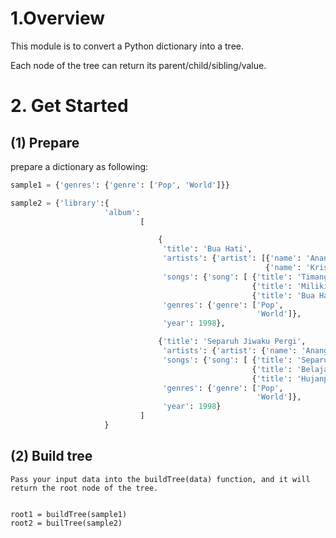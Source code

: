 

# 1.Overview
This module is to convert a Python dictionary into a tree.

Each node of the tree can return its parent/child/sibling/value. 



# 2. Get Started

## (1) Prepare

   prepare a dictionary as following:
   
   ```python
   sample1 = {'genres': {'genre': ['Pop', 'World']}}
   
   sample2 = {'library':{ 
                        'album': 
                                [

                                    {
                                     'title': 'Bua Hati',
                                     'artists': {'artist': [{'name': 'Anang Ashanty', 'country': 'Indonesia'},
                                                            {'name': 'Kris Dayanti', 'country': 'Indonesia'}]},
                                     'songs': {'song': [ {'title': 'Timang-Timang', 'duration': '5:13'},
                                                         {'title': 'Miliki Diriku', 'duration': '5:35'},
                                                         {'title': 'Bua Hati', 'duration': '5:07'}]},
                                     'genres': {'genre': ['Pop', 
                                                          'World']},
                                     'year': 1998},

                                    {'title': 'Separuh Jiwaku Pergi',
                                     'artists': {'artist': {'name': 'Anang Ashanty', 'country': 'Indonesia'}},
                                     'songs': {'song': [ {'title': 'Separuh Jiwaku Pergi', 'duration': '5:00'},
                                                         {'title': 'Belajarlah Untuk Cinta', 'duration': '5:23'},
                                                         {'title': 'Hujanpun Menangis', 'duration': '4:17'}]},
                                     'genres': {'genre': ['Pop', 
                                                          'World']},
                                     'year': 1998}
                                ]
                        }
  ```
  
 ## (2) Build tree
  
    Pass your input data into the buildTree(data) function, and it will return the root node of the tree.
     
     
    root1 = buildTree(sample1)
    root2 = builTree(sample2)
